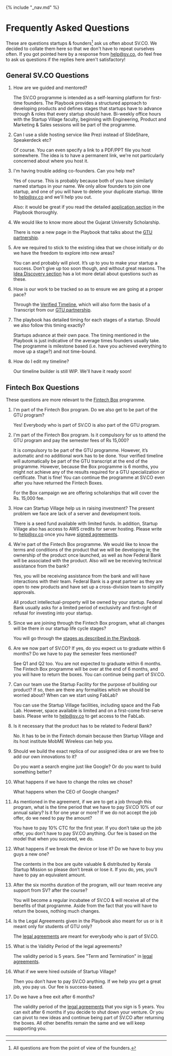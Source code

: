 {% include "_nav.md" %}

# Frequently Asked Questions

These are questions startups & founders[^1] ask us often about SV.CO. We decided to collate them here so that we don't have to repeat ourselves often. If you got pointed here by a response from help@sv.co, do feel free to ask us questions if the replies here aren't satisfactory!

## General SV.CO Questions

1. How are we guided and mentored?

   The SV.CO programme is intended as a self-learning platform for first-time founders. The Playbook provides a structured approach to developing products and defines stages that startups have to advance through & roles that every startup should have. Bi-weekly office hours with the Startup Village faculty, beginning with Engineering, Product and Marketing & Sales sessions will be part of the programme.

2. Can I use a slide hosting service like Prezi instead of SlideShare, Speakerdeck etc?

   Of course. You can even specify a link to a PDF/PPT file you host somewhere. The idea is to have a permanent link, we're not particularly concerned about where you host it.

3. I'm having trouble adding co-founders. Can you help me?

   Yes of course. This is probably because both of you have similarly named startups in your name. We only allow founders to join one startup, and one of you will have to delete your duplicate startup. Write to help@sv.co and we'll help you out.

   Also: it would be great if you read the detailed [application section](1.1-application.md) in the Playbook thoroughly.

4. We would like to know more about the Gujarat University Scholarship.

   There is now a new page in the Playbook that talks about the [GTU partnership](1-partnership.md).

5. Are we required to stick to the existing idea that we chose initially or do we have the freedom to explore into new areas?

   You can and probably will pivot. It’s up to you to make your startup a success. Don’t give up too soon though, and without great reasons. The [Idea Discovery section](stages/5.1-idea-discovery.md) has a lot more detail about questions such as these.

6. How is our work to be tracked so as to ensure we are going at a proper pace?

   Through the [Verified Timeline](3-verified-timelines.md), which will also form the basis of a Transcript from our [GTU partnership](1-partnership.md).

7. The playbook has detailed timing for each stages of a startup. Should we also follow this timing exactly?

   Startups advance at their own pace. The timing mentioned in the Playbook is just indicative of the average times founders usually take. The programme is milestone based (i.e. have you achieved everything to move up a stage?) and not time-bound.
   
8. How do I edit my timeline?

   Our timeline builder is still WIP. We'll have it ready soon!

## Fintech Box Questions

These questions are more relevant to the [Fintech Box](http://startupstudio.co.in/startupbox) programme.

1. I'm part of the Fintech Box program. Do we also get to be part of the GTU program?

   Yes! Everybody who is part of SV.CO is also part of the GTU program.

2. I'm part of the Fintech Box program. Is it compulsory for us to attend the GTU program and pay the semester fees of Rs 15,000?

   It is compulsory to be part of the GTU programme. However, it’s automatic and no additional work has to be done. Your verified timeline will automatically be part of the GTU transcript at the end of the programme. However, because the Box programme is 6 months, you might not achieve any of the results required for a GTU specialization or certificate. That is fine! You can continue the programme at SV.CO even after you have returned the Fintech Boxes.

   For the Box campaign we are offering scholarships that will cover the Rs. 15,000 fee.

3. How can Startup Village help us in raising investment? The present problem we face are lack of a server and development tools.

   There is  a seed fund available with limited funds. In addition, Startup Village also has access to AWS credits for server hosting. Please write to help@sv.co once you have [signed agreements](2-legal-agreement.md).

4. We're part of the Fintech Box programme. We would like to know the terms and conditions of the product that we will be developing ie; the ownership of the product once launched, as well as how Federal Bank will be associated with the product. Also will we be receiving technical assistance from the bank?

   Yes, you will be receiving assistance from the bank and will have interactions with their team. Federal Bank is a great partner as they are open to new products and have set up a cross-division team to simplify approvals.

   All product intellectual-property will be owned by your startup. Federal Bank usually asks for a limited period of exclusivity and first-right of refusal for investing into your startup.

5. Since we are joining through the Fintech Box program, what all changes will be there in our startup life cycle stages?

   You will go through the [stages as described in the Playbook](5-startup-stages.md).

6. Are we now part of SV.CO? If yes, do you expect us to graduate within 6 months? Do we have to pay the semester fees mentioned?

   See Q1 and Q2 too. You are not expected to graduate within 6 months. The Fintech Box programme will be over at the end of 6 months, and you will have to return the boxes. You can continue being part of SV.CO.

7. Can our team use the Startup Facility for the purpose of building our product? If so, then are there any formalities which we should be worried about? When can we start using FabLab?

   You can use the Startup Village facilities, including space and the Fab Lab. However, space available is limited and on a first-come first-serve basis. Please write to help@sv.co to get access to the FabLab.

8. Is it necessary that the product has to be related to Federal Bank?

   No. It has to be in the Fintech domain because then Startup Village and its host institute MobME Wireless can help you.

9. Should we build the exact replica of our assigned idea or are we free to add our own innovations to it?

   Do you want a search engine just like Google? Or do you want to build something better?

10. What happens if we have to change the roles we chose?

    What happens when the CEO of Google changes?

11. As mentioned in the agreement, if we are to get a job through this program, what is the time period that we have to pay SV.CO 10% of our annual salary? Is it for one year or more? If we do not accept the job offer, do we need to pay the amount?

    You have to pay 10% CTC for the first year. If you don’t take up the job offer, you don’t have to pay SV.CO anything. Our fee is based on the model that when you succeed, we do.

12. What happens if we break the device or lose it? Do we have to buy you guys a new one?

    The contents in the box are quite valuable & distributed by Kerala Startup Mission so please don’t break or lose it. If you do, yes, you’ll have to pay an equivalent amount.

13. After the six months duration of the program, will our team receive any support from SV? after the course?

    You will become a regular incubatee of SV.CO & will receive all of the benefits of that programme. Aside from the fact that you will have to return the boxes, nothing much changes.

14. Is the Legal Agreements given in the Playbook also meant for us or is it meant only for students of GTU only?

    The [legal agreements](2-legal-agreement.md) are meant for everybody who is part of SV.CO.

15. What is the Validity Period of the legal agreements? 
    
    The validity period is 5 years. See "Term and Termination" in [legal agreements](2-legal-agreement.md).

16. What if we were hired outside of Startup Village?

    Then you don’t have to pay SV.CO anything. If we help you get a great job, you pay us. Our fee is success-based.

17. Do we have a free exit after 6 months?

    The validity period of the [legal agreements](2-legal-agreement.md) that you sign is 5 years. You can exit after 6 months if you decide to shut down your venture. Or you can pivot to new ideas and continue being part of SV.CO after returning the boxes. All other benefits remain the same and we will keep supporting you.

---
[^1]: All questions are from the point of view of the founders.